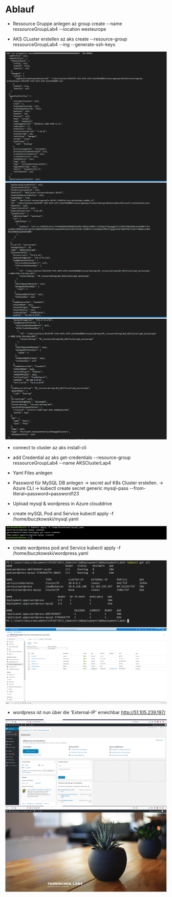 # Ablauf

- Ressource Gruppe anlegen 
    az group create --name ressourceGroupLab4 --location westeurope

- AKS CLuster erstellen
    az aks create --resource-group ressourceGroupLab4 --ing --generate-ssh-keys

![AKS](Screenshots/AKSTeil1.PNG)
![AKS](Screenshots/AKSTeil2.PNG)
![AKS](Screenshots/AKSTeil3.PNG)

- connect to cluster 
    az aks install-cli

- add Credential
    az aks get-credentials --resource-group ressourceGroupLab4 --name AKSClusterLap4

- Yaml Files anlegen

- Password für MySQL DB anlegen -> secret auf K8s Cluster erstellen.
    -> Azure CLI -> kubectl create secret generic mysql-pass --from-literal=password=password123

- Upload mysql & wordpress in Azure clouddrive
- create mySQL Pod and Service 
    kubectl apply -f /home/buczkowski/mysql.yaml

![Upload MYSQL](Screenshots/creatPersistentvolume.PNG)

- create wordpress pod and Service
    kubectl apply -f /home/buczkowski/wordpress.yaml

![get all Ressources](Screenshots/kubectlgetAll.PNG)
![Azure Services](Screenshots/AzureServices.PNG)

- wordpress ist nun über die 'External-IP' erreichbar http://51.105.239.197/

![Wordpress is Running](Screenshots/WordpressLab4.PNG)
![Wordpress default page](Screenshots/WordpressDefaultRunnung.PNG)
